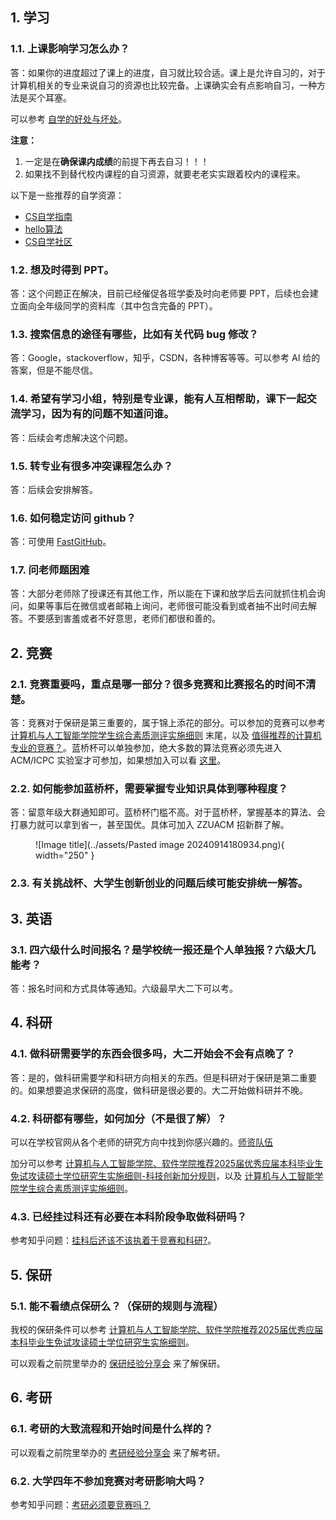 ## 1. 学习

### 1.1. 上课影响学习怎么办？

答：如果你的进度超过了课上的进度，自习就比较合适。课上是允许自习的，对于计算机相关的专业来说自习的资源也比较完备。上课确实会有点影响自习，一种方法是买个耳塞。

可以参考 [自学的好处与坏处](https://csdiy.wiki/#_3)。

**注意：**
1. 一定是在**确保课内成绩**的前提下再去自习！！！
2. 如果找不到替代校内课程的自习资源，就要老老实实跟着校内的课程来。

以下是一些推荐的自学资源：

- [CS自学指南](https://csdiy.wiki/)
- [hello算法](https://www.hello-algo.com/)
- [CS自学社区](https://www.learncs.site/docs/roadmap)

### 1.2. 想及时得到 PPT。

答：这个问题正在解决，目前已经催促各班学委及时向老师要 PPT，后续也会建立面向全年级同学的资料库（其中包含完备的 PPT）。

### 1.3. 搜索信息的途径有哪些，比如有关代码 bug 修改？

答：Google，stackoverflow，知乎，CSDN，各种博客等等。可以参考 AI 给的答案，但是不能尽信。

### 1.4. 希望有学习小组，特别是专业课，能有人互相帮助，课下一起交流学习，因为有的问题不知道问谁。

答：后续会考虑解决这个问题。

### 1.5. 转专业有很多冲突课程怎么办？

答：后续会安排解答。

### 1.6. 如何稳定访问 github？

答：可使用 [FastGitHub](https://github.com/WangGithubUser/FastGitHub)。

### 1.7. 问老师题困难

答：大部分老师除了授课还有其他工作，所以能在下课和放学后去问就抓住机会询问，如果等事后在微信或者邮箱上询问，老师很可能没看到或者抽不出时间去解答。不要感到害羞或者不好意思，老师们都很和善的。

## 2. 竞赛

### 2.1. 竞赛重要吗，重点是哪一部分？很多竞赛和比赛报名的时间不清楚。

答：竞赛对于保研是第三重要的，属于锦上添花的部分。可以参加的竞赛可以参考 [计算机与人工智能学院学生综合素质测评实施细则](http://www7.zzu.edu.cn/system/_content/download.jsp?urltype=news.DownloadAttachUrl&owner=1816313820&wbfileid=14963839) 末尾，以及 [值得推荐的计算机专业的竞赛？](https://zhuanlan.zhihu.com/p/604235530)。蓝桥杯可以单独参加，绝大多数的算法竞赛必须先进入 ACM/ICPC 实验室才可参加，如果想加入可以看 [这里](https://zzuacm.wyqz.top/)。

### 2.2. 如何能参加蓝桥杯，需要掌握专业知识具体到哪种程度？

答：留意年级大群通知即可。蓝桥杯门槛不高。对于蓝桥杯，掌握基本的算法、会打暴力就可以拿到省一，甚至国优。具体可加入 ZZUACM 招新群了解。

<figure markdown="span">
  ![Image title](../assets/Pasted image 20240914180934.png){ width="250" }
</figure>

### 2.3. 有关挑战杯、大学生创新创业的问题后续可能安排统一解答。

## 3. 英语

### 3.1. 四六级什么时间报名？是学校统一报还是个人单独报？六级大几能考？

答：报名时间和方式具体等通知。六级最早大二下可以考。

## 4. 科研

### 4.1. 做科研需要学的东西会很多吗，大二开始会不会有点晚了？

答：是的，做科研需要学和科研方向相关的东西。但是科研对于保研是第二重要的。如果想要追求保研的高度，做科研是很必要的。大二开始做科研并不晚。

### 4.2. 科研都有哪些，如何加分（不是很了解）？

可以在学校官网从各个老师的研究方向中找到你感兴趣的。[师资队伍](http://www7.zzu.edu.cn/csai/szdw.htm)

加分可以参考 [计算机与人工智能学院、软件学院推荐2025届优秀应届本科毕业生免试攻读硕士学位研究生实施细则-科技创新加分规则](http://www7.zzu.edu.cn/system/_content/download.jsp?urltype=news.DownloadAttachUrl&owner=1816313820&wbfileid=14867479)，以及 [计算机与人工智能学院学生综合素质测评实施细则](http://www7.zzu.edu.cn/system/_content/download.jsp?urltype=news.DownloadAttachUrl&owner=1816313820&wbfileid=14963839)。

### 4.3. 已经挂过科还有必要在本科阶段争取做科研吗？

参考知乎问题：[挂科后还该不该执着于竞赛和科研?](https://www.zhihu.com/question/628014335)。

## 5. 保研

### 5.1. 能不看绩点保研么？（保研的规则与流程）

我校的保研条件可以参考 [计算机与人工智能学院、软件学院推荐2025届优秀应届本科毕业生免试攻读硕士学位研究生实施细则](http://www7.zzu.edu.cn/csai/info/1147/1168.htm)。

可以观看之前院里举办的 [保研经验分享会](https://meeting.tencent.com/v2/cloud-record/share?id=a0aa9362-c1d8-47b4-b688-c2a94ab6d8d2&from=3&record_type=2&is-single=true) 来了解保研。

## 6. 考研

### 6.1. 考研的大致流程和开始时间是什么样的？

可以观看之前院里举办的 [考研经验分享会](https://meeting.tencent.com/user-center/shared-record-info?id=973c2abc-f491-416c-9494-35eb0b77db94&record_type=2&is-single=true&from=3) 来了解考研。

### 6.2. 大学四年不参加竞赛对考研影响大吗？

参考知乎问题：[考研必须要竞赛吗？](https://www.zhihu.com/question/559394045)

